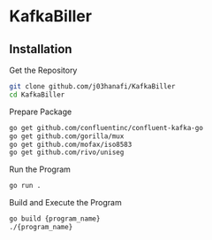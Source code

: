 # KafkaBiller

## Installation
Get the Repository
```bash
git clone github.com/j03hanafi/KafkaBiller
cd KafkaBiller
```
Prepare Package
```bash
go get github.com/confluentinc/confluent-kafka-go
go get github.com/gorilla/mux
go get github.com/mofax/iso8583
go get github.com/rivo/uniseg
```
Run the Program
```bash
go run .
```
Build and Execute the Program
```bash
go build {program_name}
./{program_name}
```
